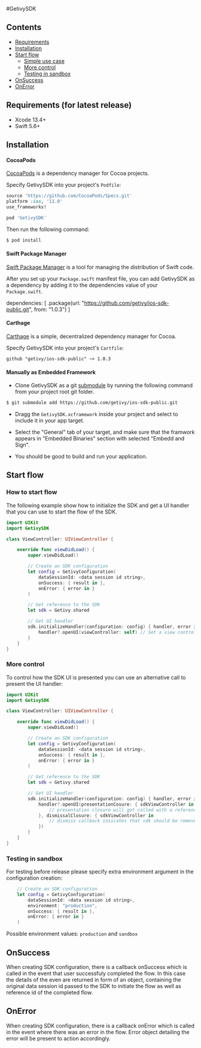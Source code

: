 #GetivySDK

## Contents

- [Requirements]
- [Installation]
- [Start flow]
  - [Simple use case]
  - [More control]
  - [Testing in sandbox]
- [OnSuccess]
- [OnError]

## Requirements (for latest release)

- Xcode 13.4+
- Swift 5.6+

## Installation

#### CocoaPods

[CocoaPods](https://cocoapods.org/) is a dependency manager for Cocoa projects.

Specify GetivySDK into your project's `Podfile`:

```ruby
source 'https://github.com/CocoaPods/Specs.git'
platform :ios, '11.0'
use_frameworks!

pod 'GetivySDK'
```

Then run the following command:

```bash
$ pod install
```

#### Swift Package Manager

[Swift Package Manager](https://swift.org/package-manager/) is a tool for managing the distribution of Swift code.

After you set up your `Package.swift` manifest file, you can add GetivySDK as a dependency by adding it to the dependencies value of your `Package.swift`.

dependencies: [
.package(url: "https://github.com/getivy/ios-sdk-public.git", from: "1.0.3")
]

#### Carthage

[Carthage](https://github.com/Carthage/Carthage) is a simple, decentralized dependency manager for Cocoa.

Specify GetivySDK into your project's `Cartfile`:

```ogdl
github "getivy/ios-sdk-public" ~> 1.0.3
```

#### Manually as Embedded Framework

- Clone GetivySDK as a git [submodule](http://git-scm.com/docs/git-submodule) by running the following command from your project root git folder.

```bash
$ git submodule add https://github.com/getivy/ios-sdk-public.git
```

- Dragg the `GetivySDK.xcframework` inside your project and select to include it in your app target.
- Select the "General" tab of your target, and make sure that the framwork appears in "Embedded Binaries" section with selected "Embedd and Sign".

- You should be good to build and run your application.

## Start flow

### How to start flow

The following example show how to initialize the SDK and get a UI handler that you can use to start the flow of the SDK.

```swift
import UIKit
import GetivySDK

class ViewController: UIViewController {

    override func viewDidLoad() {
        super.viewDidLoad()

        // Create an SDK configuration
        let config = GetivyConfiguration(
            dataSessionId: <data session id string>,
            onSuccess: { result in },
            onError: { error in }
        )

        // Get reference to the SDK
        let sdk = Getivy.shared

        // Get UI handler
        sdk.initializeHandler(configuration: config) { handler, error in
            handler?.openUI(viewController: self) // Set a view controller for SDK to present its UI over and start the flow
        }
    }
}
```

### More control

To control how the SDK UI is presented you can use an alternative call to present the UI handler:

```swift
import UIKit
import GetivySDK

class ViewController: UIViewController {

    override func viewDidLoad() {
        super.viewDidLoad()

        // Create an SDK configuration
        let config = GetivyConfiguration(
            dataSessionId: <data session id string>,
            onSuccess: { result in },
            onError: { error in }
        )

        // Get reference to the SDK
        let sdk = Getivy.shared

        // Get UI handler
        sdk.initializeHandler(configuration: config) { handler, error in
            handler?.openUI(presentationCosure: { sdkViewController in
                // presentation closure will get called with a reference to the main SDK view controller so the app can control the presentation
            }, dismissalClosure: { sdkViewController in
                // dismiss callback insicates that sdk should be removed from the apps UI in case it finished or there was a non recoverable error
            })
        }
    }
}
```

### Testing in sandbox

For testing before release please specify extra environment argument in the configuration creation:

```swift
    // Create an SDK configuration
    let config = GetivyConfiguration(
        dataSessionId: <data session id string>,
        environment: "production",
        onSuccess: { result in },
        onError: { error in }
    )
```

Possible environment values: `production` and `sandbox`

## OnSuccess

When creating SDK configuration, there is a callback onSuccess which is called in the event that user successfuly completed the flow. In this case the details of the even are returned in form of an object, containing the original data session id passed to the SDK to initiate the flow as well as reference id of the completed flow.

## OnError

When creating SDK configuration, there is a callback onError which is called in the event where there was an error in the flow. Error object detailing the error will be present to action accordingly.

<!--- In file -->

[Requirements]: #requirements
[Installation]: #installation
[Start flow]: #start-flow
[Simple use case]: #simple-use-case
[More control]: #more-control
[Testing in sandbox]: #testing-in-sandbox
[OnSuccess]: #onsuccess
[OnError]: #onerror
